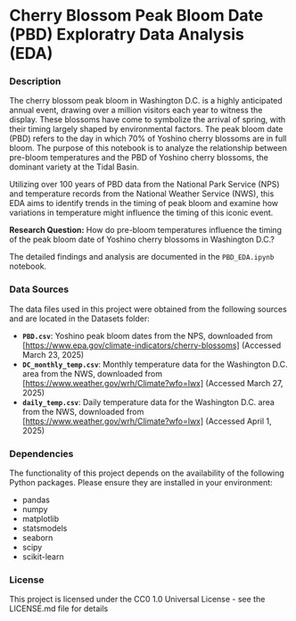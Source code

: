 # Cherry Blossom Peak Bloom Date (PBD) Exploratry Data Analysis (EDA)

### **Description**
The cherry blossom peak bloom in Washington D.C. is a highly anticipated annual event, drawing over a million visitors each year to witness the display. These blossoms have come to symbolize the arrival of spring, with their timing largely shaped by environmental factors. The peak bloom date (PBD) refers to the day in which 70% of Yoshino cherry blossoms are in full bloom. The purpose of this notebook is to analyze the relationship between pre-bloom temperatures and the PBD of Yoshino cherry blossoms, the dominant variety at the Tidal Basin.

Utilizing over 100 years of PBD data from the National Park Service (NPS) and temperature records from the National Weather Service (NWS), this EDA aims to identify trends in the timing of peak bloom and examine how variations in temperature might influence the timing of this iconic event.

**Research Question:** How do pre-bloom temperatures influence the timing of the peak bloom date of Yoshino cherry blossoms in Washington D.C.?

The detailed findings and analysis are documented in the `PBD_EDA.ipynb` notebook.

### **Data Sources**
The data files used in this project were obtained from the following sources and are located in the Datasets folder:

* **`PBD.csv`**: Yoshino peak bloom dates from the NPS, downloaded from [https://www.epa.gov/climate-indicators/cherry-blossoms] (Accessed March 23, 2025)
* **`DC_monthly_temp.csv`**: Monthly temperature data for the Washington D.C. area from the NWS, downloaded from [https://www.weather.gov/wrh/Climate?wfo=lwx] (Accessed March 27, 2025)
* **`daily_temp.csv`**: Daily temperature data for the Washington D.C. area from the NWS, downloaded from [https://www.weather.gov/wrh/Climate?wfo=lwx] (Accessed April 1, 2025)

### **Dependencies**
The functionality of this project depends on the availability of the following Python packages. Please ensure they are installed in your environment:
- pandas
- numpy
- matplotlib
- statsmodels
- seaborn
- scipy
- scikit-learn
  
### License
This project is licensed under the CC0 1.0 Universal License - see the LICENSE.md file for details

